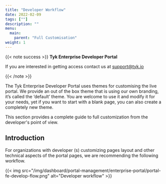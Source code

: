 ```yaml
---
title: "Developer Workflow"
date: 2022-02-09
tags: [""]
description: ""
menu:
  main:
    parent: "Full Customisation"
weight: 1
---
```

{{< note success >}}
**Tyk Enterprise Developer Portal**

If you are interested in getting access contact us at [support@tyk.io](<mailto:support@tyk.io?subject=Tyk Enterprise Portal Beta>)

{{< /note >}}

The Tyk Enterprise Developer Portal uses themes for customising the live portal. We provide an out of the box theme that is using our own branding, it’s called the ‘default’ theme. You are welcome to use it and modify it for your needs, yet if you want to start with a blank page, you can also create a completely new theme.

This section provides a complete guide to full customization from the developer's point of view.

## Introduction
For organizations with developer (s) customizing pages layout and other technical aspects of the portal pages, we are recommending the following workflow.

{{< img src="/img/dashboard/portal-management/enterprise-portal/portal-fe-develop-flow.png" alt="Developer workflow" >}}